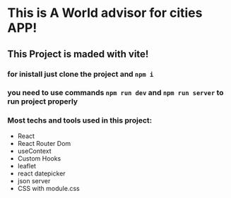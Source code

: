 # This is A World advisor for cities APP!

## This Project is maded with vite!

### for inistall just clone the project and `npm i`

### you need to use commands `npm run dev` and `npm run server` to run project properly

### Most techs and tools used in this project:

* React
* React Router Dom
* useContext
* Custom Hooks
* leaflet
* react datepicker
* json server
* CSS with module.css
